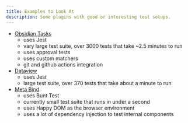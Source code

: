 ```yaml
---
title: Examples to Look At
description: Some plugins with good or interesting test setups.
---
```


- [Obsidian Tasks](https://github.com/obsidian-tasks-group/obsidian-tasks)
  - uses Jest
  - vary large test suite, over 3000 tests that take ~2.5 minutes to run
  - uses approval tests
  - uses custom matchers
  - git and github actions integration
- [Dataview](https://github.com/blacksmithgu/obsidian-dataview)
  - uses Jest
  - large test suite, over 370 tests that take about a minute to run
- [Meta Bind](https://github.com/mProjectsCode/obsidian-meta-bind-plugin)
  - uses Bunt Test
  - currently small test suite that runs in under a second
  - uses Happy DOM as the browser environment
  - uses a lot of dependency injection to test internal components